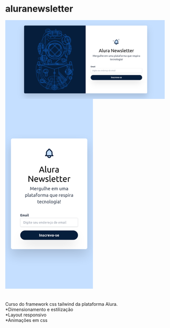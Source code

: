 # aluranewsletter

<div style="margin:auto">
  <img src="./aluranewsletter.png" alt="Visão desktop, capacete de mergulhador a esquerda e formulário de newsletter a direita" width="600" align="center">
  <img src="./aluranewsletterMB.png" alt="Visão mobile, formulário da newsletter" height="600" align="center">
</div>

#

Curso do framework css tailwind da plataforma Alura.
<br>
*Dimensionamento e estilização<br>
*Layout responsivo<br>
\*Animações em css<br>
